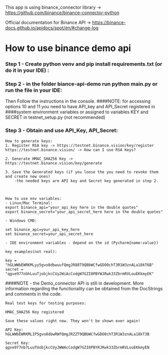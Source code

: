 This app is using binance_connector library -> https://github.com/binance/binance-connector-python

Official documentation for Binance API -> https://binance-docs.github.io/apidocs/spot/en/#change-log


# How to use binance demo api

### Step 1 - Create python venv and pip install requirements.txt (or do it in your IDE) :


### Step 2 - in the folder biance-api-demo run python main.py or run the file in your IDE:
Then Follow the instructions in the console.
####NOTE: for accessing options 10 and 11 you need to have API_key and API_Secret registered in
####system environment variables or assigned to variables KEY and SECRET in testnet_setup.py (not recommended)


### Step 3 - Obtain and use API_Key, API_Secret:
    How to generate keys:
    1. Register RSA key -> https://testnet.binance.vision/key/register
    https://testnet.binance.vision/ -> How can I use RSA Keys?

    2. Generate HMAC_SHA256 Key -> https://testnet.binance.vision/key/generate

    3. Save the Generated keys (if you loose the you need to revoke them and create new ones)
        -the needed keys are API key and Secret key generated in step 2.



    How to use env variables:
    - Linux/Mac Terminal:
    export binance_api="your_api_key here in the double quotes"
    export binance_secret="your_api_secret_here here in the double quotes"

    - Windows CMD:

    set binance_api=your_api_key_here
    set binance_secret=your_api_secret_here

    - IDE environment variables - depend on the id (Pycharm{name:value})

    key examples(not real):

    key = "hGLWWbEWRKMLyy5gvo8dbwuufQmgJR88T9QBbWCfwGDO0chT3R1W3znALa18kT6B"
    secret = "qgve977nbhLuuTjobjkcCUy2WiAcCodgW7GZI8PBYWJRwk33ZbrmRVLouEKkmyEK"


####NOTE - the Demo_connector API is still in development. More information regarding the functionality can be obtained from the DocStrings and comments in the code.

    Real test keys for testing purposes:
    
    HMAC_SHA256 Key registered
    
    Save these values right now. They won't be shown ever again!
    
    API Key: hGLWWbEWRKMLIP5gvo8dbwRWfQmgJRZZT9QBbWCfwGDO0chT3R1W3znALa18kT3B
    
    Secret Key: qgve977nb7LuuTUobjkcCUy2WWAcCodgW7GZI8PBYRJRwk33ZbrmRVLouEKkmyEN